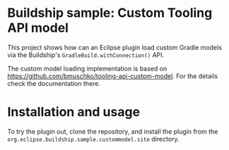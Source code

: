 # Buildship sample: Custom Tooling API model

This project shows how can an Eclipse plugin load custom Gradle models via the Buildship's `GradleBuild.withConnection()` API.

The custom model loading implementation is based on https://github.com/bmuschko/tooling-api-custom-model. For the details check the documentation there. 

# Installation and usage
To try the plugin out, clone the repository, and install the plugin from the `org.eclipse.buildship.sample.custommodel.site` directory. 